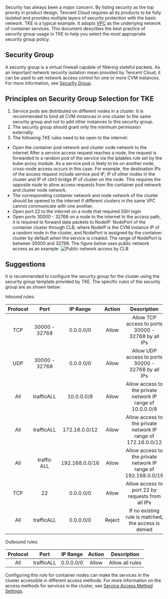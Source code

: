 Security has always been a major concern. By listing security as the top priority in product design, Tencent Cloud requires all its products to be fully isolated and provides multiple layers of security protection with the basic network. TKE is a typical example. It adopts [VPC](https://intl.cloud.tencent.com/document/product/215/535) as the underlying network of container services. This document describes the best practice of security group usage in TKE to help you select the most appropriate security group policy.

## Security Group
A security group is a virtual firewall capable of filtering stateful packets. As an important network security isolation mean provided by Tencent Cloud, it can be used to set network access control for one or more CVM instances. For more information, see [Security Group](https://intl.cloud.tencent.com/document/product/213/12452).

## Principles on Security Group Selection for TKE
1. Service pods are distributed on different nodes in a cluster. It is recommended to bind all CVM instances in one cluster to the same security group and not to add other instances to this security group.
2. The security group should grant only the minimum permission externally.
3. The following TKE rules need to be open to the internet:
 - Open the container pod network and cluster node network to the internet
 After a service access request reaches a node, the request is forwarded to a random pod of the service via the iptables rule set by the kube-proxy module. As a service pod is likely to be on another node, cross-node access occurs in this case. For example, the destination IPs of the access request include service pod IP, IP of other nodes in the cluster and IP of cbr0 bridge IP of cluster on the node. This requires the opposite node to allow access requests from the container pod network and cluster node network.
 - The corresponding container network and node network of the cluster should be opened to the internet if different clusters in the same VPC cannot communicate with one another.
 - Open port 22 to the internet on a node that required SSH login
 - Open ports 30000 - 32768 on a node to the internet
 In the access path, it is required to forward data packets to NodeIP: NodePort of the container cluster through CLB, where NodeIP is the CVM instance IP of a random node in the cluster, and NodePort is assigned by the container cluster by default when the service is created. The range of NodePort is between 30000 and 32768.
 The figure below uses public network access as an example:
![Public network access by CLB](https://main.qcloudimg.com/raw/e7348bb978c8812c93f7a2eebb8c7497.png)

## Suggestions
It is recommended to configure the security group for the cluster using the security group template provided by TKE. The specific rules of the security group are as shown below:

Inbound rules:

| Protocol | Port | IP Range | Action | Description |
|:--------:|:---------:|:-------:|:--------:|:---------:|
|TCP|30000 - 32768|0.0.0.0/0| Allow | Allow TCP access to ports 30000 - 32768 by all IPs |
|UDP|30000 - 32768|0.0.0.0/0| Allow | Allow UDP access to ports 30000 - 32768 by all IPs |
|All |trafficALL|10.0.0.0/8|Allow | Allow access to the private network IP range of 10.0.0.0/8 |
|All |trafficALL|172.16.0.0/12|Allow | Allow access to the private network IP range of 172.16.0.0/12 |
|All| traffic ALL|192.168.0.0/16| Allow | Allow access to the private network IP range of 192.168.0.0/16 |
|TCP|22|0.0.0.0/0|Allow | Allow access to port 22 by requests from all IPs |
|All |trafficALL|0.0.0.0/0| Reject | If no existing rule is matched, the access is denied |

Outbound rules:

| Protocol | Port | IP Range | Action | Description |
|:--------:|:---------:|:-------:|:--------:|:---------:|
|All | trafficALL  |0.0.0.0/0  | Allow | Allow all rules |

Configuring this rule for container nodes can make the services in the cluster accessible in different access methods.
For more information on the access methods for services in the cluster, see [Service Access Method Settings](https://intl.cloud.tencent.com/document/product/457/9098).

